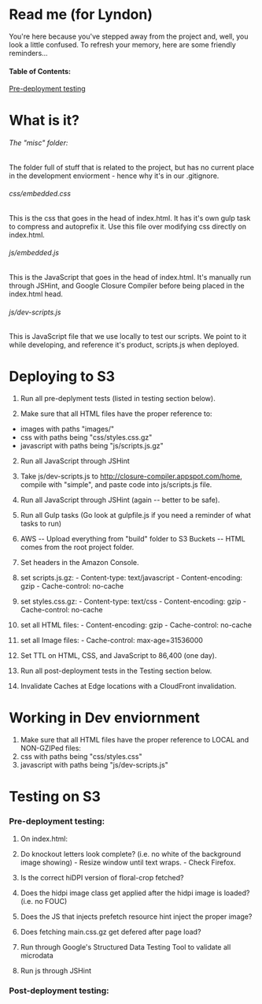 # Read me (for Lyndon)

You're here because you've stepped away from the project and, well, you look a little confused. To refresh your memory, here are some friendly reminders...

#### Table of Contents:

[Pre-deployment testing](#pdt)

# What is it?

###### The "misc" folder:

The folder full of stuff that is related to the project, but has no current place in the development enviorment - hence why it's in our .gitignore.

###### css/embedded.css

This is the css that goes in the head of index.html. It has it's own gulp task to compress and autoprefix it. Use this file over modifying css directly on index.html. 

###### js/embedded.js

This is the JavaScript that goes in the head of index.html. It's manually run through JSHint, and Google Closure Compiler before being placed in the index.html head.

###### js/dev-scripts.js

This is JavaScript file that we use locally to test our scripts. We point to it while developing, and reference it's product, scripts.js when deployed. 


# Deploying to S3

1.  Run all pre-deplyment tests (listed in testing section below).

1.  Make sure that all HTML files have the proper reference to:
  -  images with paths "images/"
  -  css with paths being "css/styles.css.gz"
  -  javascript with paths being "js/scripts.js.gz"

2.  Run all JavaScript through JSHint

2.  Take js/dev-scripts.js to http://closure-compiler.appspot.com/home, compile with "simple", and paste code into js/scripts.js file. 

2.  Run all JavaScript through JSHint (again -- better to be safe).

3.  Run all Gulp tasks (Go look at gulpfile.js if you need a reminder of what tasks to run)

4.  AWS -- Upload everything from "build" folder to S3 Buckets -- HTML comes from the root project folder. 

5.  Set headers in the Amazon Console.
  1.  set scripts.js.gz:
    - Content-type: text/javascript
    - Content-encoding: gzip
    - Cache-control: no-cache
  2.  set styles.css.gz:
    - Content-type: text/css
    - Content-encoding: gzip
    - Cache-control: no-cache
  3.  set all HTML files:
    - Content-encoding: gzip
    - Cache-control: no-cache
  4.  set all Image files:
    - Cache-control: max-age=31536000

6.  Set TTL on HTML, CSS, and JavaScript to 86,400 (one day).

7.  Run all post-deployment tests in the Testing section below.

8.  Invalidate Caches at Edge locations with a CloudFront invalidation.


# Working in Dev enviornment

1.  Make sure that all HTML files have the proper reference to LOCAL and NON-GZIPed files:
  1.  css with paths being "css/styles.css"
  2.  javascript with paths being "js/dev-scripts.js"

# Testing on S3

### <a name="pdt">Pre-deployment testing</a>:

1.  On index.html:
  1.  Do knockout letters look complete? (i.e. no white of the background image showing)
    - Resize window until text wraps. 
    - Check Firefox.
  2.  Is the correct hiDPI version of floral-crop fetched?
  3.  Does the hidpi image class get applied after the hidpi image is loaded? (i.e. no FOUC)
  4.  Does the JS that injects prefetch resource hint inject the proper image?
  5.  Does fetching main.css.gz get defered after page load?

2. Run through Google's Structured Data Testing Tool to validate all microdata

3. Run js through JSHint
	
### Post-deployment testing:
  


